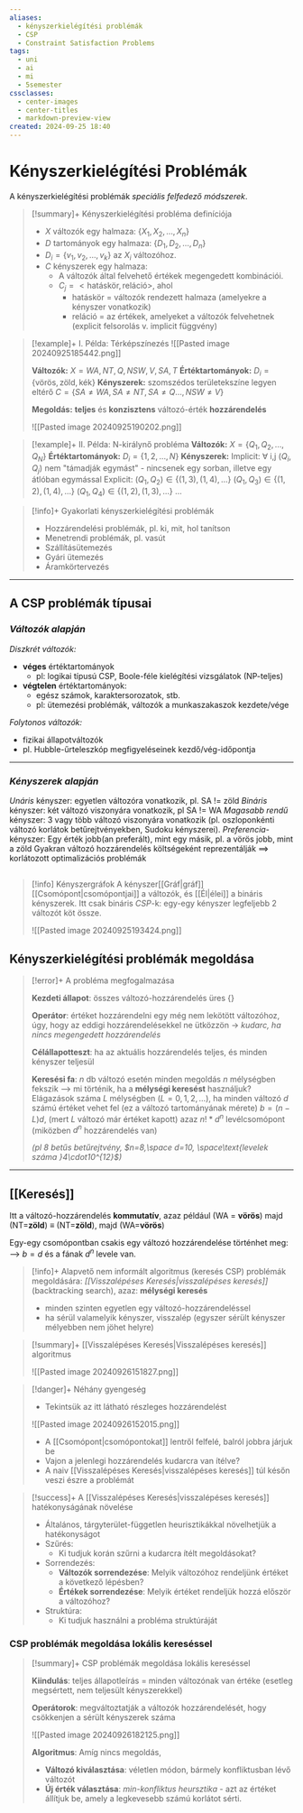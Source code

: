 ```yaml
---
aliases:
  - kényszerkielégítési problémák
  - CSP
  - Constraint Satisfaction Problems
tags:
  - uni
  - ai
  - mi
  - 5semester
cssclasses:
  - center-images
  - center-titles
  - markdown-preview-view
created: 2024-09-25 18:40
---
```

	




# Kényszerkielégítési Problémák

A kényszerkielégítési problémák *speciális felfedező módszerek*.

>[!summary]+ Kényszerkielégítési probléma definíciója
>
>- $X$ változók egy halmaza: $\{X_{1},X_{2},\dots,X_{n}\}$
>- $D$ tartományok egy halmaza: $\{D_{1},D_{2},\dots,D_{n}\}$
>- $D_{i}=\{v_{1},v_{2},\dots,v_{k}\}$ az $X_{i}$ változóhoz.
>- $C$ kényszerek egy halmaza:
>	- A változók által felvehető értékek megengedett kombinációi.
>	- $C_{j}= <\text{hatáskör},\text{reláció}>$, ahol
>	  - hatáskör = változók rendezett halmaza (amelyekre a kényszer vonatkozik)
>	   - reláció = az értékek, amelyeket a változók felvehetnek (explicit felsorolás v. implicit függvény)

>[!example]+ I. Példa: Térképszínezés
>![[Pasted image 20240925185442.png]]
>
>**Változók:** $X={WA,NT,Q,NSW,V,SA,T}$
>**Értéktartományok:** $D_{i}=\{\text{vörös},\text{zöld},\text{kék}\}$
>**Kényszerek:** szomszédos területekszíne legyen eltérő
>$C=\{SA\neq WA,SA\neq NT,SA\neq Q\dots,NSW\neq V\}$
>
>**Megoldás:** **teljes** és **konzisztens** változó-érték **hozzárendelés**
>
>![[Pasted image 20240925190202.png]]

>[!example]+ II. Példa: N-királynő probléma
>**Változók:** $X=\{Q_{1},Q_{2},\dots,Q_{N}\}$
>**Értéktartományok:** $D_{i}=\{1,2,\dots,N\}$
>**Kényszerek:**
>Implicit: $\forall\text{ i,j } (Q_{i},Q_{j})$ nem "támadják egymást" - nincsenek egy sorban, illetve egy átlóban egymással
>Explicit:
>	  $(Q_{1},Q_{2})\in \{(1,3),(1,4),\dots\}$
>	  $(Q_{1},Q_{3})\in \{(1,2),(1,4),\dots\}$
>	  $(Q_{1},Q_{4})\in \{(1,2),(1,3),\dots\}$
>	  $\dots$

>[!info]+ Gyakorlati kényszerkielégítési problémák
>- Hozzárendelési problémák, pl. ki, mit, hol tanítson
>- Menetrendi problémák, pl. vasút
>- Szállításütemezés
>- Gyári ütemezés
>- Áramkörtervezés

---

## A CSP problémák típusai

### ***Változók alapján***

*Diszkrét változók:*

- **véges** értéktartományok
	- pl: logikai típusú CSP, Boole-féle kielégítési vizsgálatok (NP-teljes)
- **végtelen** értéktartományok:
	- egész számok, karaktersorozatok, stb.
	- pl: ütemezési problémák, változók a munkaszakaszok kezdete/vége

*Folytonos változók:*

- fizikai állapotváltozók
- pl. Hubble-űrteleszkóp megfigyeléseinek kezdő/vég-időpontja

---
### ***Kényszerek alapján***

*Unáris* kényszer: egyetlen változóra vonatkozik, pl. SA != zöld
*Bináris* kényszer: két változó viszonyára vonatkozik, pl SA != WA
*Magasabb rendű* kényszer: 3 vagy több változó viszonyára vonatkozik (pl. oszloponkénti változó korlátok betűrejtvényekben, Sudoku kényszerei).
*Preferencia*-kényszer: Egy érték jobb(an preferált), mint egy másik, pl. a vörös jobb, mint a zöld
Gyakran változó hozzárendelés költségeként reprezentálják ==> korlátozott optimalizációs problémák
##
>[!info] Kényszergráfok
>A kényszer[[Gráf|gráf]] [[Csomópont|csomópontjai]] a változók, és [[Él|élei]] a bináris kényszerek. Itt csak bináris *CSP*-k: egy-egy kényszer legfeljebb 2 változót köt össze.
>
>![[Pasted image 20240925193424.png]]

## Kényszerkielégítési problémák megoldása


>[!error]+ A probléma megfogalmazása
>
>**Kezdeti állapot**: összes változó-hozzárendelés üres {}
>
>**Operátor**: értéket hozzárendelni egy még nem lekötött változóhoz, úgy, hogy az eddigi hozzárendelésekkel ne ütközzön
>                   -> *kudarc, ha nincs megengedett hozzárendelés*
> 
> **Célállapotteszt**: ha az aktuális hozzárendelés teljes, és minden kényszer teljesül
> 
> **Keresési fa**:
> $n$ db változó esetén minden megoldás $n$ mélységben fekszik
>              --> mi történik, ha a **mélységi keresést** használjuk?
>   Elágazások száma $L$ mélységben $(L=0,1,2,\dots)$, ha minden változó $d$ számú értéket vehet fel (ez a változó tartományának mérete)
>   $b=(n-L)d$, (mert $L$ változó már értéket kapott)
>   azaz $n!*d^n$ levélcsomópont
>   (miközben $d^n$ hozzárendelés van)
>   
>   *(pl 8 betűs betűrejtvény, $n=8,\space d=10, \space\text{levelek száma }4\cdot10^{12}$)*

---
## [[Keresés]]

Itt a változó-hozzárendelés **kommutatív**, azaz például
(WA = **vörös**) majd (NT=**zöld**) $\equiv$ (NT=**zöld**), majd (WA=**vörös**)

Egy-egy csomópontban csakis egy változó hozzárendelése történhet meg:
--> $b=d$ és a fának $d^n$ levele van.

>[!info]+
>Alapvető nem informált algoritmus (keresés CSP) problémák megoldására:
>*[[Visszalépéses Keresés|visszalépéses keresés]]* (backtracking search), azaz:
>**mélységi keresés**
>- minden szinten egyetlen egy változó-hozzárendeléssel
>- ha sérül valamelyik kényszer, visszalép
>(egyszer sérült kényszer mélyebben nem jöhet helyre)

>[!summary]+ [[Visszalépéses Keresés|Visszalépéses keresés]] algoritmus
>
>![[Pasted image 20240926151827.png]]


>[!danger]+ Néhány gyengeség
>
>- Tekintsük az itt látható részleges hozzárendelést
>  
>![[Pasted image 20240926152015.png]]
>
>- A [[Csomópont|csomópontokat]] lentről felfelé, balról jobbra járjuk be
>- Vajon a jelenlegi hozzárendelés kudarcra van ítélve?
>- A naiv [[Visszalépéses Keresés|visszalépéses keresés]] túl későn veszi észre a problémát

>[!success]+ A [[Visszalépéses Keresés|visszalépéses keresés]] hatékonyságának növelése
>
>- Általános, tárgyterület-független heurisztikákkal növelhetjük a hatékonyságot
>- Szűrés:
>	- Ki tudjuk korán szűrni a kudarcra ítélt megoldásokat?
>- Sorrendezés:
>	- **Változók sorrendezése**: Melyik változóhoz rendeljünk értéket a következő lépésben?
>	- **Értékek sorrendezése**: Melyik értéket rendeljük hozzá először a változóhoz?
>- Struktúra:
>	- Ki tudjuk használni a probléma struktúráját

### CSP problémák megoldása lokális kereséssel

>[!summary]+ CSP problémák megoldása lokális kereséssel
>
>**Kiindulás**: teljes állapotleírás = minden változónak van értéke (esetleg megsértett, nem teljesült kényszerekkel)
>
>**Operátorok**: megváltoztatják a változók hozzárendelését, hogy csökkenjen a sérült kényszerek száma
>
>![[Pasted image 20240926182125.png]]
>
>**Algoritmus**: Amíg nincs megoldás,
>- **Változó kiválasztása**: véletlen módon, bármely konfliktusban lévő változót
>- **Új érték választása**: *min-konfliktus heursztika* - azt az értéket állítjuk be, amely a legkevesebb számú korlátot sérti.



